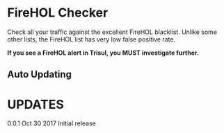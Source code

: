 # FireHOL Checker

Check all your traffic against the excellent FireHOL blacklist.
Unlike some other lists, the FireHOL list has very low false positive rate. 


**If you see a FireHOL alert in Trisul, you MUST investigate further.** 


## Auto Updating 


UPDATES
=======

0.0.1		Oct 30 2017			Initial release 



